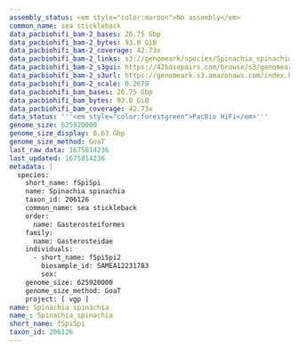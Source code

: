 ```yaml
---
assembly_status: <em style="color:maroon">No assembly</em>
common_name: sea stickleback
data_pacbiohifi_bam-2_bases: 26.75 Gbp
data_pacbiohifi_bam-2_bytes: 93.0 GiB
data_pacbiohifi_bam-2_coverage: 42.73x
data_pacbiohifi_bam-2_links: s3://genomeark/species/Spinachia_spinachia/fSpiSpi2/genomic_data/pacbio_hifi/<br>
data_pacbiohifi_bam-2_s3gui: https://42basepairs.com/browse/s3/genomeark/species/Spinachia_spinachia/fSpiSpi2/genomic_data/pacbio_hifi/
data_pacbiohifi_bam-2_s3url: https://genomeark.s3.amazonaws.com/index.html?prefix=species/Spinachia_spinachia/fSpiSpi2/genomic_data/pacbio_hifi/
data_pacbiohifi_bam-2_scale: 0.2679
data_pacbiohifi_bam_bases: 26.75 Gbp
data_pacbiohifi_bam_bytes: 93.0 GiB
data_pacbiohifi_bam_coverage: 42.73x
data_status: '''<em style="color:forestgreen">PacBio HiFi</em>'''
genome_size: 625920000
genome_size_display: 0.63 Gbp
genome_size_method: GoaT
last_raw_data: 1675814236
last_updated: 1675814236
metadata: |
  species:
    short_name: fSpiSpi
    name: Spinachia spinachia
    taxon_id: 206126
    common_name: sea stickleback
    order:
      name: Gasterosteiformes
    family:
      name: Gasterosteidae
    individuals:
      - short_name: fSpiSpi2
        biosample_id: SAMEA12231783
        sex:
    genome_size: 625920000
    genome_size_method: GoaT
    project: [ vgp ]
name: Spinachia spinachia
name_: Spinachia_spinachia
short_name: fSpiSpi
taxon_id: 206126
---
```

